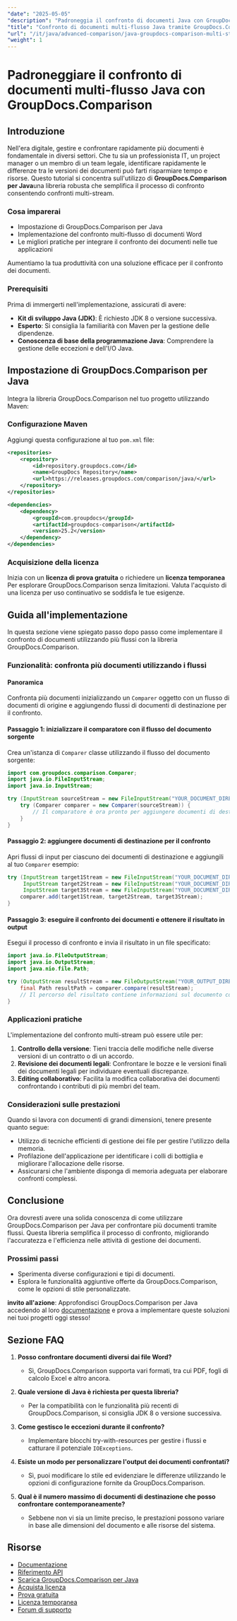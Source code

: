 ```yaml
---
"date": "2025-05-05"
"description": "Padroneggia il confronto di documenti Java con GroupDocs.Comparison. Impara a confrontare più documenti in modo efficiente utilizzando i flussi per una maggiore produttività."
"title": "Confronto di documenti multi-flusso Java tramite GroupDocs.Comparison&#58; una guida completa"
"url": "/it/java/advanced-comparison/java-groupdocs-comparison-multi-stream-document-guide/"
"weight": 1
---
```


# Padroneggiare il confronto di documenti multi-flusso Java con GroupDocs.Comparison

## Introduzione

Nell'era digitale, gestire e confrontare rapidamente più documenti è fondamentale in diversi settori. Che tu sia un professionista IT, un project manager o un membro di un team legale, identificare rapidamente le differenze tra le versioni dei documenti può farti risparmiare tempo e risorse. Questo tutorial si concentra sull'utilizzo di **GroupDocs.Comparison per Java**una libreria robusta che semplifica il processo di confronto consentendo confronti multi-stream.

### Cosa imparerai
- Impostazione di GroupDocs.Comparison per Java
- Implementazione del confronto multi-flusso di documenti Word
- Le migliori pratiche per integrare il confronto dei documenti nelle tue applicazioni

Aumentiamo la tua produttività con una soluzione efficace per il confronto dei documenti.

### Prerequisiti

Prima di immergerti nell'implementazione, assicurati di avere:
- **Kit di sviluppo Java (JDK)**: È richiesto JDK 8 o versione successiva.
- **Esperto**: Si consiglia la familiarità con Maven per la gestione delle dipendenze.
- **Conoscenza di base della programmazione Java**: Comprendere la gestione delle eccezioni e dell'I/O Java.

## Impostazione di GroupDocs.Comparison per Java

Integra la libreria GroupDocs.Comparison nel tuo progetto utilizzando Maven:

### Configurazione Maven
Aggiungi questa configurazione al tuo `pom.xml` file:

```xml
<repositories>
    <repository>
        <id>repository.groupdocs.com</id>
        <name>GroupDocs Repository</name>
        <url>https://releases.groupdocs.com/comparison/java/</url>
    </repository>
</repositories>

<dependencies>
    <dependency>
        <groupId>com.groupdocs</groupId>
        <artifactId>groupdocs-comparison</artifactId>
        <version>25.2</version>
    </dependency>
</dependencies>
```

### Acquisizione della licenza
Inizia con un **licenza di prova gratuita** o richiedere un **licenza temporanea** Per esplorare GroupDocs.Comparison senza limitazioni. Valuta l'acquisto di una licenza per uso continuativo se soddisfa le tue esigenze.

## Guida all'implementazione

In questa sezione viene spiegato passo dopo passo come implementare il confronto di documenti utilizzando più flussi con la libreria GroupDocs.Comparison.

### Funzionalità: confronta più documenti utilizzando i flussi

#### Panoramica
Confronta più documenti inizializzando un `Comparer` oggetto con un flusso di documenti di origine e aggiungendo flussi di documenti di destinazione per il confronto.

#### Passaggio 1: inizializzare il comparatore con il flusso del documento sorgente
Crea un'istanza di `Comparer` classe utilizzando il flusso del documento sorgente:

```java
import com.groupdocs.comparison.Comparer;
import java.io.FileInputStream;
import java.io.InputStream;

try (InputStream sourceStream = new FileInputStream("YOUR_DOCUMENT_DIRECTORY/SOURCE_WORD")) {
    try (Comparer comparer = new Comparer(sourceStream)) {
        // Il comparatore è ora pronto per aggiungere documenti di destinazione.
    }
}
```

#### Passaggio 2: aggiungere documenti di destinazione per il confronto
Apri flussi di input per ciascuno dei documenti di destinazione e aggiungili al tuo `Comparer` esempio:

```java
try (InputStream target1Stream = new FileInputStream("YOUR_DOCUMENT_DIRECTORY/TARGET1_WORD"),
     InputStream target2Stream = new FileInputStream("YOUR_DOCUMENT_DIRECTORY/TARGET2_WORD"),
     InputStream target3Stream = new FileInputStream("YOUR_DOCUMENT_DIRECTORY/TARGET3_WORD")) {
    comparer.add(target1Stream, target2Stream, target3Stream);
}
```

#### Passaggio 3: eseguire il confronto dei documenti e ottenere il risultato in output
Esegui il processo di confronto e invia il risultato in un file specificato:

```java
import java.io.FileOutputStream;
import java.io.OutputStream;
import java.nio.file.Path;

try (OutputStream resultStream = new FileOutputStream("YOUR_OUTPUT_DIRECTORY/CompareMultipleDocumentsResult")) {
    final Path resultPath = comparer.compare(resultStream);
    // Il percorso del risultato contiene informazioni sul documento confrontato.
}
```

### Applicazioni pratiche

L'implementazione del confronto multi-stream può essere utile per:
1. **Controllo della versione**: Tieni traccia delle modifiche nelle diverse versioni di un contratto o di un accordo.
2. **Revisione dei documenti legali**: Confrontare le bozze e le versioni finali dei documenti legali per individuare eventuali discrepanze.
3. **Editing collaborativo**: Facilita la modifica collaborativa dei documenti confrontando i contributi di più membri del team.

### Considerazioni sulle prestazioni
Quando si lavora con documenti di grandi dimensioni, tenere presente quanto segue:
- Utilizzo di tecniche efficienti di gestione dei file per gestire l'utilizzo della memoria.
- Profilazione dell'applicazione per identificare i colli di bottiglia e migliorare l'allocazione delle risorse.
- Assicurarsi che l'ambiente disponga di memoria adeguata per elaborare confronti complessi.

## Conclusione

Ora dovresti avere una solida conoscenza di come utilizzare GroupDocs.Comparison per Java per confrontare più documenti tramite flussi. Questa libreria semplifica il processo di confronto, migliorando l'accuratezza e l'efficienza nelle attività di gestione dei documenti.

### Prossimi passi
- Sperimenta diverse configurazioni e tipi di documenti.
- Esplora le funzionalità aggiuntive offerte da GroupDocs.Comparison, come le opzioni di stile personalizzate.

**invito all'azione**: Approfondisci GroupDocs.Comparison per Java accedendo al loro [documentazione](https://docs.groupdocs.com/comparison/java/) e prova a implementare queste soluzioni nei tuoi progetti oggi stesso!

## Sezione FAQ

1. **Posso confrontare documenti diversi dai file Word?**
   - Sì, GroupDocs.Comparison supporta vari formati, tra cui PDF, fogli di calcolo Excel e altro ancora.

2. **Quale versione di Java è richiesta per questa libreria?**
   - Per la compatibilità con le funzionalità più recenti di GroupDocs.Comparison, si consiglia JDK 8 o versione successiva.

3. **Come gestisco le eccezioni durante il confronto?**
   - Implementare blocchi try-with-resources per gestire i flussi e catturare il potenziale `IOExceptions`.

4. **Esiste un modo per personalizzare l'output dei documenti confrontati?**
   - Sì, puoi modificare lo stile ed evidenziare le differenze utilizzando le opzioni di configurazione fornite da GroupDocs.Comparison.

5. **Qual è il numero massimo di documenti di destinazione che posso confrontare contemporaneamente?**
   - Sebbene non vi sia un limite preciso, le prestazioni possono variare in base alle dimensioni del documento e alle risorse del sistema.

## Risorse
- [Documentazione](https://docs.groupdocs.com/comparison/java/)
- [Riferimento API](https://reference.groupdocs.com/comparison/java/)
- [Scarica GroupDocs.Comparison per Java](https://releases.groupdocs.com/comparison/java/)
- [Acquista licenza](https://purchase.groupdocs.com/buy)
- [Prova gratuita](https://releases.groupdocs.com/comparison/java/)
- [Licenza temporanea](https://purchase.groupdocs.com/temporary-license/)
- [Forum di supporto](https://forum.groupdocs.com/c/comparison)
